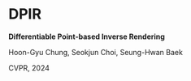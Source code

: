 # DPIR
**Differentiable Point-based Inverse Rendering**

Hoon-Gyu Chung, Seokjun Choi, Seung-Hwan Baek

CVPR, 2024
